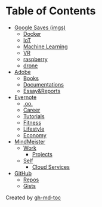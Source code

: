 
Table of Contents
=================

   * [Google Saves (imgs)](#google-saves-imgs)
      * [Docker](#docker)
      * [IoT](#iot)
      * [Machine Learning](#machine-learning)
      * [VR](#vr)
      * [raspberry](#raspberry)
      * [drone](#drone)
   * [Adobe](#adobe)
      * [Books](#books)
      * [Documentations](#documentations)
      * [Essay&amp;Reports](#essayreports)
   * [Evernote](#evernote)
      * [.oo.](#oo)
      * [Career](#career)
      * [Tutorials](#tutorials)
      * [Fitness](#fitness)
      * [Lifestyle](#lifestyle)
      * [Economy](#economy)
   * [MindMeister](#mindmeister)
      * [Work](#work)
         * [Projects](#projects)
      * [Self](#self)
         * [Cloud Services](#cloud-services)
   * [GitHub](#github)
      * [Repos](#repos)
      * [Gists](#gists)

Created by [gh-md-toc](https://github.com/ekalinin/github-markdown-toc)
